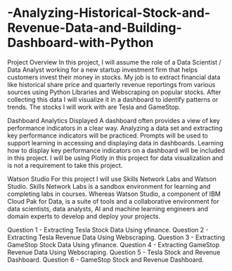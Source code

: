 # -Analyzing-Historical-Stock-and-Revenue-Data-and-Building-Dashboard-with-Python

Project Overview
In this project, I will assume the role of a Data Scientist / Data Analyst working for a new startup investment firm that helps customers invest their money in stocks. My job is to extract financial data like historical share price and quarterly revenue reportings from various sources using Python Libraries and Webscraping on popular stocks. After collecting this data I will visualize it in a dashboard to identify patterns or trends. The stocks I will work with are Tesla and GameStop.

Dashboard Analytics Displayed
A dashboard often provides a view of key performance indicators in a clear way. Analyzing a data set and extracting key performance indicators will be practiced. Prompts will be used to support learning in accessing and displaying data in dashboards. Learning how to display key performance indicators on a dashboard will be included in this project. I will be using Plotly in this project for data visualization and is not a requirement to take this project.

Watson Studio
For this project I will use Skills Network Labs and Watson Studio. Skills Network Labs is a sandbox environment for learning and completing labs in courses. Whereas Watson Studio, a component of IBM Cloud Pak for Data, is a suite of tools and a collaborative environment for data scientists, data analysts, AI and machine learning engineers and domain experts to develop and deploy your projects.

Question 1 - Extracting Tesla Stock Data Using yfinance.
Question 2 - Extracting Tesla Revenue Data Using Webscraping.
Question 3 - Extracting GameStop Stock Data Using yfinance.
Question 4 - Extracting GameStop Revenue Data Using Webscraping.
Question 5 - Tesla Stock and Revenue Dashboard.
Question 6 - GameStop Stock and Revenue Dashboard.
